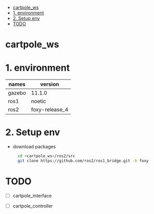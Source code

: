 <!-- TOC -->

- [cartpole_ws](#cartpole_ws)
- [1. environment](#1-environment)
- [2. Setup env](#2-setup-env)
- [TODO](#todo)

<!-- /TOC -->

# cartpole_ws

# 1. environment  
| names  | version        |
| ---    | ---            |
| gazebo | 11.1.0         |
| ros1   | noetic         |
| ros2   | foxy-release_4 |

# 2. Setup env  
* download packages  
  ```bash
    cd <cartpole_ws>/ros2/src
    git clone https://github.com/ros2/ros1_bridge.git -b foxy
  ```

# TODO  
- [ ] cartpole_interface
- [ ] cartpole_controller
  
